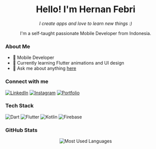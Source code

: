<h1 align="center">Hello! I'm Hernan Febri</h1>
<p align="center"><i>I create apps and love to learn new things :)</i></p>

<p align="center">
  I'm a self-taught passionate Mobile Developer from Indonesia.
</p>

### About Me

- 💼 Mobile Developer
- 🌱 Currently learning Flutter animations and UI design
- 💬 Ask me about anything [here](https://github.com/hernanfebri)

### Connect with me
[![LinkedIn](https://img.shields.io/badge/LinkedIn-hernanfebri-blue?style=flat&logo=linkedin)](https://www.linkedin.com/in/hernanfebri/) 
[![Instagram](https://img.shields.io/badge/Instagram-hernanfebri-purple?style=flat&logo=instagram&logoColor=white)](https://www.instagram.com/hernan.febri/)
[![Portfolio](https://img.shields.io/badge/Portfolio-hernanfebri-lightgrey?style=flat)](https://s.id/PortofolioHernanFebri)

### Tech Stack
<p align="left">
  <img src="https://img.shields.io/badge/-Dart-0175C2?style=flat&logo=dart&logoColor=white" alt="Dart"/>
  <img src="https://img.shields.io/badge/-Flutter-02569B?style=flat&logo=flutter&logoColor=white" alt="Flutter"/>
  <img src="https://img.shields.io/badge/-Kotlin-0095D5?style=flat&logo=kotlin&logoColor=white" alt="Kotlin"/>
  <img src="https://img.shields.io/badge/-Firebase-FFCA28?style=flat&logo=firebase&logoColor=white" alt="Firebase"/>
</p>

### GitHub Stats
<p align="center">
  <img src="https://github-readme-stats.vercel.app/api/top-langs/?username=hernanfebri&layout=compact&theme=radical" alt="Most Used Languages"/>
</p>
